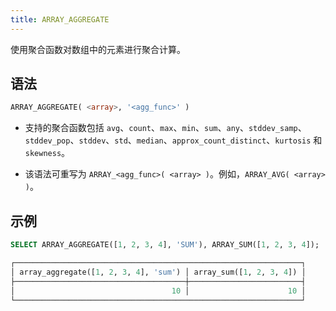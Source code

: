 ```yaml
---
title: ARRAY_AGGREGATE
---
```


使用聚合函数对数组中的元素进行聚合计算。

## 语法

```sql
ARRAY_AGGREGATE( <array>, '<agg_func>' )
```

- 支持的聚合函数包括 `avg`、`count`、`max`、`min`、`sum`、`any`、`stddev_samp`、`stddev_pop`、`stddev`、`std`、`median`、`approx_count_distinct`、`kurtosis` 和 `skewness`。

- 该语法可重写为 `ARRAY_<agg_func>( <array> )`。例如，`ARRAY_AVG( <array> )`。

## 示例

```sql
SELECT ARRAY_AGGREGATE([1, 2, 3, 4], 'SUM'), ARRAY_SUM([1, 2, 3, 4]);

┌────────────────────────────────────────────────────────────────┐
│ array_aggregate([1, 2, 3, 4], 'sum') │ array_sum([1, 2, 3, 4]) │
├──────────────────────────────────────┼─────────────────────────┤
│                                   10 │                      10 │
└────────────────────────────────────────────────────────────────┘
```